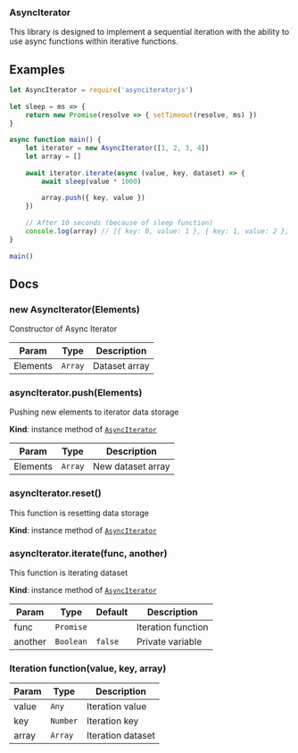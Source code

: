 ### AsyncIterator
This library is designed to implement a sequential iteration with the ability to use async functions within iterative functions.

## Examples
```javascript
let AsyncIterator = require('asynciteratorjs')
    
let sleep = ms => {
    return new Promise(resolve => { setTimeout(resolve, ms) })
}
    
async function main() {
    let iterator = new AsyncIterator([1, 2, 3, 4])
    let array = []
        
    await iterator.iterate(async (value, key, dataset) => {
        await sleep(value * 1000)
            
        array.push({ key, value })
    })
    
    // After 10 seconds (because of sleep function)
    console.log(array) // [{ key: 0, value: 1 }, { key: 1, value: 2 }, { key: 2, value: 3 }, { key: 3, value: 4 }]
}
    
main()
```

## Docs

### new AsyncIterator(Elements)
Constructor of Async Iterator


| Param | Type | Description |
| --- | --- | --- |
| Elements | <code>Array</code> | Dataset array |

<a name="AsyncIterator+push"></a>

### asyncIterator.push(Elements)
Pushing new elements to iterator data storage

**Kind**: instance method of [<code>AsyncIterator</code>](#AsyncIterator)  

| Param | Type | Description |
| --- | --- | --- |
| Elements | <code>Array</code> | New dataset array |

<a name="AsyncIterator+reset"></a>

### asyncIterator.reset()
This function is resetting data storage

**Kind**: instance method of [<code>AsyncIterator</code>](#AsyncIterator)  
<a name="AsyncIterator+iterate"></a>

### asyncIterator.iterate(func, another)
This function is iterating dataset

**Kind**: instance method of [<code>AsyncIterator</code>](#AsyncIterator)  

| Param | Type | Default | Description |
| --- | --- | --- | --- |
| func | <code>Promise</code> |  | Iteration function |
| another | <code>Boolean</code> | <code>false</code> | Private variable |

### Iteration function(value, key, array)

| Param | Type | Description |
| --- | --- | --- |
| value | <code>Any</code> | Iteration value |
| key | <code>Number</code> | Iteration key |
| array | <code>Array</code> | Iteration dataset |